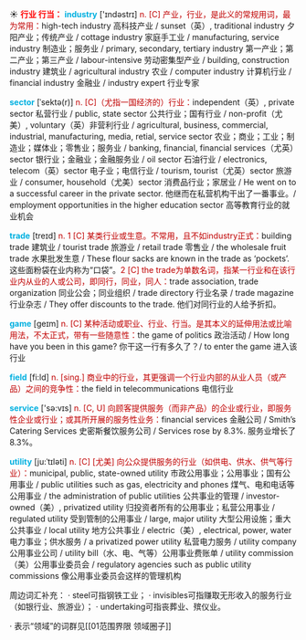 ☀ <font color="red">**行业 行当：**</font>
<font color="sky blue">**industry**</font> ['ɪndəstrɪ] 
<font color="#c00000">n. [C] 产业，行业，是此义的常规用词，最为常用：</font>high-tech industry 高科技产业 / sunset（英）, traditional industry 夕阳产业；传统产业 / cottage industry 家庭手工业 / manufacturing, service industry 制造业；服务业 / primary, secondary, tertiary industry 第一产业；第二产业；第三产业 / labour-intensive 劳动密集型产业 / building, construction industry 建筑业 / agricultural industry 农业 / computer industry 计算机行业 / financial industry 金融业 / industry expert 行业专家
           
<font color="sky blue">**sector**</font> [ˈsektə(r)]
<font color="#c00000">n. [C]（尤指一国经济的）行业：</font>independent（英）, private sector 私营行业 / public, state sector 公共行业；国有行业 / non-profit（尤美）, voluntary（英）非营利行业 / agricultural, business, commercial, industrial, manufacturing, media, retial, service sector 农业；商业；工业；制造业；媒体业；零售业；服务业 / banking, financial, financial services（尤英）sector 银行业；金融业；金融服务业 / oil sector 石油行业 / electronics, telecom（英）sector 电子业；电信行业 / tourism, tourist（尤英）sector 旅游业 / consumer, household（尤美）sector 消费品行业；家居业 / He went on to a successful career in the private sector. 他继而在私营机构干出了一番事业。/ employment opportunities in the higher education sector 高等教育行业的就业机会

<font color="sky blue">**trade**</font> [treɪd] 
<font color="#c00000">n. 1 [C] 某类行业或生意。不常用，且不如industry正式：</font>building trade 建筑业 / tourist trade 旅游业 / retail trade 零售业 / the wholesale fruit trade 水果批发生意 / These flour sacks are known in the trade as ‘pockets’. 这些面粉袋在业内称为“口袋”。<font color="#c00000">2 [C] the trade为单数名词，指某一行业和在该行业内从业的人或公司，即同行，同业，同人：</font>trade association, trade organization 同业公会；同业组织 / trade directory 行业名录 / trade magazine 行业杂志 / They offer discounts to the trade. 他们对同行业的人给予折扣。

<font color="sky blue">**game**</font> [ɡeɪm] 
<font color="#c00000">n. [C] 某种活动或职业、行业、行当。是其本义的延伸用法或比喻用法，不太正式，带有一些随意性：</font>the game of politics 政治活动 / How long have you been in this game? 你干这一行有多久了？/ to enter the game 进入该行业

<font color="sky blue">**field**</font> [fi:ld] 
<font color="#c00000">n. [sing.] 商业中的行业，其更强调一个行业内部的从业人员（或产品）之间的竞争性：</font>the field in telecommunications 电信行业

<font color="sky blue">**service**</font> ['sə:vɪs] 
<font color="#c00000">n. [C, U] 向顾客提供服务（而非产品）的企业或行业，即服务性企业或行业；或其所开展的服务性业务：</font>financial services 金融公司 / Smith’s Catering Services 史密斯餐饮服务公司 / Services rose by 8.3%. 服务业增长了8.3%。
           
<font color="sky blue">**utility**</font> [ju:ˈtɪləti]
<font color="#c00000">n. [C] [尤美] 向公众提供服务的行业（如供电、供水、供气等行业）：</font>municipal, public, state-owned utility 市政公用事业；公用事业；国有公用事业 / public utilities such as gas, electricity and phones 煤气、电和电话等公用事业 / the administration of public utilities 公共事业的管理 / investor-owned（美）, privatized utility 归投资者所有的公用事业；私营公用事业 / regulated utility 受到管制的公用事业 / large, major utility 大型公用设施；重大公共事业 / local utility 地方公共事业 / electric（美）, electrical, power, water 电力事业；供水服务 / a privatized power utility 私营电力服务 / utility company 公用事业公司 / utility bill（水、电、气等）公用事业费账单 / utility commission（美）公用事业委员会 / regulatory agencies such as public utility commissions 像公用事业委员会这样的管理机构

周边词汇补充：
· steel可指钢铁工业；
· invisibles可指赚取无形收入的服务行业（如银行业、旅游业）；
· undertaking可指丧葬业、殡仪业。

· 表示“领域”的词群见[[01范围界限 领域圈子]]
